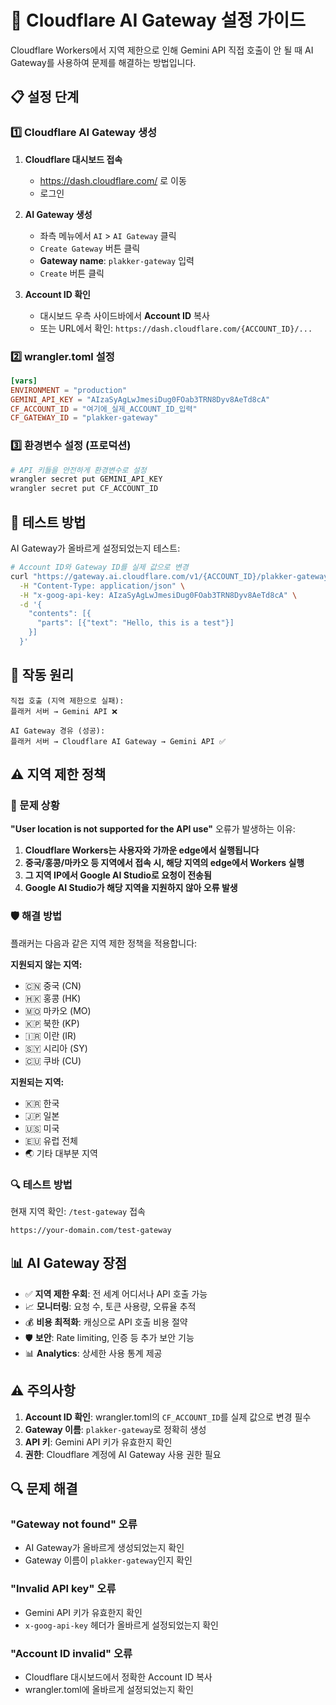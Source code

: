 # 🚀 Cloudflare AI Gateway 설정 가이드

Cloudflare Workers에서 지역 제한으로 인해 Gemini API 직접 호출이 안 될 때 AI Gateway를 사용하여 문제를 해결하는 방법입니다.

## 📋 설정 단계

### 1️⃣ Cloudflare AI Gateway 생성

1. **Cloudflare 대시보드 접속**
   - https://dash.cloudflare.com/ 로 이동
   - 로그인

2. **AI Gateway 생성**
   - 좌측 메뉴에서 `AI` > `AI Gateway` 클릭
   - `Create Gateway` 버튼 클릭
   - **Gateway name**: `plakker-gateway` 입력
   - `Create` 버튼 클릭

3. **Account ID 확인**
   - 대시보드 우측 사이드바에서 **Account ID** 복사
   - 또는 URL에서 확인: `https://dash.cloudflare.com/{ACCOUNT_ID}/...`

### 2️⃣ wrangler.toml 설정

```toml
[vars]
ENVIRONMENT = "production"
GEMINI_API_KEY = "AIzaSyAgLwJmesiDug0FOab3TRN8Dyv8AeTd8cA"
CF_ACCOUNT_ID = "여기에_실제_ACCOUNT_ID_입력"
CF_GATEWAY_ID = "plakker-gateway"
```

### 3️⃣ 환경변수 설정 (프로덕션)

```bash
# API 키들을 안전하게 환경변수로 설정
wrangler secret put GEMINI_API_KEY
wrangler secret put CF_ACCOUNT_ID
```

## 🔧 테스트 방법

AI Gateway가 올바르게 설정되었는지 테스트:

```bash
# Account ID와 Gateway ID를 실제 값으로 변경
curl "https://gateway.ai.cloudflare.com/v1/{ACCOUNT_ID}/plakker-gateway/google-ai-studio/v1/models/gemini-2.5-flash:generateContent" \
  -H "Content-Type: application/json" \
  -H "x-goog-api-key: AIzaSyAgLwJmesiDug0FOab3TRN8Dyv8AeTd8cA" \
  -d '{
    "contents": [{
      "parts": [{"text": "Hello, this is a test"}]
    }]
  }'
```

## 🎯 작동 원리

```
직접 호출 (지역 제한으로 실패):
플래커 서버 → Gemini API ❌

AI Gateway 경유 (성공):
플래커 서버 → Cloudflare AI Gateway → Gemini API ✅
```

## ⚠️ 지역 제한 정책

### 📍 문제 상황
**"User location is not supported for the API use"** 오류가 발생하는 이유:

1. **Cloudflare Workers는 사용자와 가까운 edge에서 실행됩니다**
2. **중국/홍콩/마카오 등 지역에서 접속 시, 해당 지역의 edge에서 Workers 실행**
3. **그 지역 IP에서 Google AI Studio로 요청이 전송됨**
4. **Google AI Studio가 해당 지역을 지원하지 않아 오류 발생**

### 🛡️ 해결 방법
플래커는 다음과 같은 지역 제한 정책을 적용합니다:

**지원되지 않는 지역:**
- 🇨🇳 중국 (CN)
- 🇭🇰 홍콩 (HK) 
- 🇲🇴 마카오 (MO)
- 🇰🇵 북한 (KP)
- 🇮🇷 이란 (IR)
- 🇸🇾 시리아 (SY)
- 🇨🇺 쿠바 (CU)

**지원되는 지역:**
- 🇰🇷 한국
- 🇯🇵 일본  
- 🇺🇸 미국
- 🇪🇺 유럽 전체
- 🌏 기타 대부분 지역

### 🔍 테스트 방법
현재 지역 확인: `/test-gateway` 접속
```
https://your-domain.com/test-gateway
```

## 📊 AI Gateway 장점

- ✅ **지역 제한 우회**: 전 세계 어디서나 API 호출 가능
- 📈 **모니터링**: 요청 수, 토큰 사용량, 오류율 추적
- 💰 **비용 최적화**: 캐싱으로 API 호출 비용 절약
- 🛡️ **보안**: Rate limiting, 인증 등 추가 보안 기능
- 📊 **Analytics**: 상세한 사용 통계 제공

## ⚠️ 주의사항

1. **Account ID 확인**: wrangler.toml의 `CF_ACCOUNT_ID`를 실제 값으로 변경 필수
2. **Gateway 이름**: `plakker-gateway`로 정확히 생성
3. **API 키**: Gemini API 키가 유효한지 확인
4. **권한**: Cloudflare 계정에 AI Gateway 사용 권한 필요

## 🔍 문제 해결

### "Gateway not found" 오류
- AI Gateway가 올바르게 생성되었는지 확인
- Gateway 이름이 `plakker-gateway`인지 확인

### "Invalid API key" 오류  
- Gemini API 키가 유효한지 확인
- `x-goog-api-key` 헤더가 올바르게 설정되었는지 확인

### "Account ID invalid" 오류
- Cloudflare 대시보드에서 정확한 Account ID 복사
- wrangler.toml에 올바르게 설정되었는지 확인 